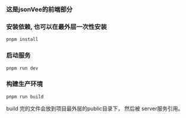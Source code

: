 ### 这是jsonVee的前端部分

### 安装依赖, 也可以在最外层一次性安装

```
pnpm install
```

### 启动服务

```
pnpm run dev
```

### 构建生产环境

```
pnpm run build
```
build 完的文件会放到项目最外层的public目录下， 然后被 server服务引用。
